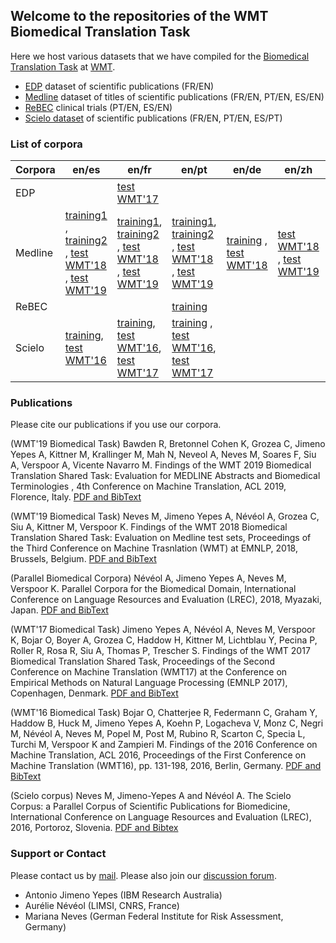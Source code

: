 ## Welcome to the repositories of the WMT Biomedical Translation Task

Here we host various datasets that we have compiled for the [Biomedical Translation Task](http://www.statmt.org/wmt17/biomedical-translation-task.html) at [WMT](http://www.statmt.org/wmt17/index.html).

- [EDP](https://github.com/biomedical-translation-corpora/edp) dataset of scientific publications (FR/EN)
- [Medline](https://github.com/biomedical-translation-corpora/medline) dataset of titles of scientific publications (FR/EN, PT/EN, ES/EN)
- [ReBEC](https://github.com/biomedical-translation-corpora/rebec) clinical trials (PT/EN, ES/EN)
- [Scielo dataset](http://github.com/biomedical-translation-corpora/scielo) of scientific publications (FR/EN, PT/EN, ES/PT)

### List of corpora

| Corpora       | en/es      | en/fr      | en/pt      | en/de      | en/zh      | en/ro      |
| ------------- | ---------- | ---------- | ---------- | ---------- | ---------- | ---------- |
| EDP           |               | [test WMT'17](https://drive.google.com/drive/folders/0B3UxRWA52hBjM01GS3N4OThiX1E) |   |   |   |   |
| Medline       | [training1](https://drive.google.com/drive/folders/0B3UxRWA52hBjQjZmYlRZWHQ4SUE) , [training2](https://drive.google.com/drive/folders/1yBfh_KFSN0XxP2k9rnkxKNKYvjpj703p) , [test WMT'18](https://drive.google.com/drive/u/1/folders/1hmn24Xr1gJIQ9tsYwUJGgia19davCNz9) , [test WMT'19](https://drive.google.com/drive/u/0/folders/1x4689LkvdJTyAxsB6tYu12MJzxgiyDZ_)  | [training1](https://drive.google.com/drive/folders/0B3UxRWA52hBjQjZmYlRZWHQ4SUE), [training2](https://drive.google.com/drive/folders/1yBfh_KFSN0XxP2k9rnkxKNKYvjpj703p) , [test WMT'18](https://drive.google.com/drive/u/1/folders/1hmn24Xr1gJIQ9tsYwUJGgia19davCNz9) , [test WMT'19](https://drive.google.com/drive/u/0/folders/1x4689LkvdJTyAxsB6tYu12MJzxgiyDZ_)   | [training1](https://drive.google.com/drive/folders/0B3UxRWA52hBjQjZmYlRZWHQ4SUE), [training2](https://drive.google.com/drive/folders/1yBfh_KFSN0XxP2k9rnkxKNKYvjpj703p) , [test WMT'18](https://drive.google.com/drive/u/1/folders/1hmn24Xr1gJIQ9tsYwUJGgia19davCNz9) , [test WMT'19](https://drive.google.com/drive/u/0/folders/1x4689LkvdJTyAxsB6tYu12MJzxgiyDZ_)  | [training](https://drive.google.com/drive/folders/1yBfh_KFSN0XxP2k9rnkxKNKYvjpj703p) , [test WMT'18](https://drive.google.com/drive/u/1/folders/1hmn24Xr1gJIQ9tsYwUJGgia19davCNz9)  |  [test WMT'18](https://drive.google.com/drive/u/1/folders/1hmn24Xr1gJIQ9tsYwUJGgia19davCNz9) , [test WMT'19](https://drive.google.com/drive/u/0/folders/1x4689LkvdJTyAxsB6tYu12MJzxgiyDZ_)  |  , [test WMT'18](https://drive.google.com/drive/u/1/folders/1hmn24Xr1gJIQ9tsYwUJGgia19davCNz9)  |
| ReBEC         |               |               | [training](https://github.com/biomedical-translation-corpora/rebec)  |   |   |   |
| Scielo        | [training](https://drive.google.com/drive/folders/0B3UxRWA52hBjR2xXT01FN0Z2ZHM), [test WMT'16](https://drive.google.com/drive/folders/0B3UxRWA52hBjekJpLUI0VnVqUjg)  | [training](https://drive.google.com/drive/folders/0B3UxRWA52hBjR2xXT01FN0Z2ZHM), [test WMT'16](https://drive.google.com/drive/folders/0B3UxRWA52hBjekJpLUI0VnVqUjg), [test WMT'17](https://drive.google.com/drive/folders/0B3UxRWA52hBjSkhJNnI2dWxwOHM)  | [training](https://drive.google.com/drive/folders/0B3UxRWA52hBjR2xXT01FN0Z2ZHM) , [test WMT'16](https://drive.google.com/drive/folders/0B3UxRWA52hBjekJpLUI0VnVqUjg), [test WMT'17](https://drive.google.com/drive/folders/0B3UxRWA52hBjSkhJNnI2dWxwOHM) |   |   |   |

### Publications

Please cite our publications if you use our corpora. 

(WMT'19 Biomedical Task)
Bawden R, Bretonnel Cohen K, Grozea C, Jimeno Yepes A, Kittner M, Krallinger M, Mah N, Neveol A, Neves M, Soares F, Siu A, Verspoor A, Vicente Navarro M. Findings of the WMT 2019 Biomedical Translation Shared Task: Evaluation for MEDLINE Abstracts and Biomedical Terminologies , 4th Conference on Machine Translation, ACL 2019, Florence, Italy.  [PDF and BibText](https://www.aclweb.org/anthology/W19-5403/)

(WMT'19 Biomedical Task)
Neves M, Jimeno Yepes A, Névéol A, Grozea C, Siu A, Kittner M, Verspoor K. Findings of the WMT 2018 Biomedical Translation Shared Task: Evaluation on Medline test sets, Proceedings of the Third Conference on Machine Trasnlation (WMT) at EMNLP, 2018, Brussels, Belgium. [PDF and BibText](https://www.aclweb.org/anthology/W18-6403/)

(Parallel Biomedical Corpora)
Névéol A, Jimeno Yepes A, Neves M, Verspoor K. Parallel Corpora for the Biomedical Domain, International Conference on Language Resources and Evaluation (LREC), 2018, Myazaki, Japan. [PDF and BibText](https://www.aclweb.org/anthology/L18-1043/)

(WMT'17 Biomedical Task)
Jimeno Yepes A, N&eacute;v&eacute;ol A, Neves M, Verspoor K, Bojar O, Boyer A, Grozea C, Haddow H, Kittner M, Lichtblau Y, Pecina P, Roller R, Rosa R, Siu A, Thomas P, Trescher S. Findings of the WMT 2017 Biomedical Translation Shared Task, Proceedings of the Second Conference on Machine Translation (WMT17) at the Conference on Empirical Methods on Natural Language Processing (EMNLP 2017), Copenhagen, Denmark. [PDF and BibText](https://www.aclweb.org/anthology/W17-4719/)

(WMT'16 Biomedical Task)
Bojar O, Chatterjee R, Federmann C, Graham Y, Haddow B, Huck M, Jimeno Yepes A, Koehn P, Logacheva V, Monz C, Negri M, N&eacute;v&eacute;ol A, Neves M, Popel M, Post M, Rubino R, Scarton C, Specia L, Turchi M, Verspoor K and Zampieri M. Findings of the 2016 Conference on Machine Translation, ACL 2016, Proceedings of the First Conference on Machine Translation (WMT16), pp. 131-198, 2016, Berlin, Germany. [PDF and BibText](https://www.aclweb.org/anthology/W16-2301/)

(Scielo corpus)
Neves M, Jimeno-Yepes A and N&eacute;v&eacute;ol A. The Scielo Corpus: a Parallel Corpus of Scientific Publications for Biomedicine, International Conference on Language Resources and Evaluation (LREC), 2016, Portoroz, Slovenia. [PDF and Bibtex](https://www.aclweb.org/anthology/L16-1470/)

### Support or Contact

Please contact us by [mail](wmtbiomedical@gmail.com). Please also join our [discussion forum](https://groups.google.com/forum/?hl=en#!forum/wmt-biomedical-task). 

- Antonio Jimeno Yepes (IBM Research Australia)
- Aur&eacute;lie N&eacute;v&eacute;ol (LIMSI, CNRS, France)
- Mariana Neves (German Federal Institute for Risk Assessment, Germany)
